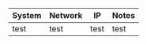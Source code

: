 |   System   | Network |   IP   | Notes |
| ---------- | ------- | ------ | ----- |
| test       | test    | test   | test  |
